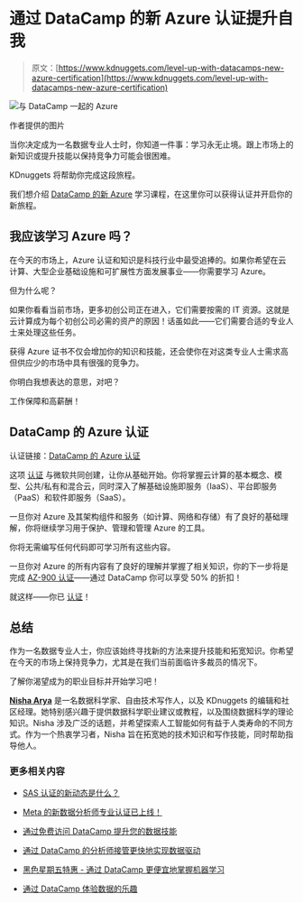 # 通过 DataCamp 的新 Azure 认证提升自我

> 原文：[https://www.kdnuggets.com/level-up-with-datacamps-new-azure-certification](https://www.kdnuggets.com/level-up-with-datacamps-new-azure-certification)

![与 DataCamp 一起的 Azure](../Images/3df61ab178b5a5856442f53988af8808.png)

作者提供的图片

当你决定成为一名数据专业人士时，你知道一件事：学习永无止境。跟上市场上的新知识或提升技能以保持竞争力可能会很困难。

KDnuggets 将帮助你完成这段旅程。

我们想介绍 [DataCamp 的新 Azure](http://datacamp.pxf.io/q4jAdq) 学习课程，在这里你可以获得认证并开启你的新旅程。

## 我应该学习 Azure 吗？

在今天的市场上，Azure 认证和知识是科技行业中最受追捧的。如果你希望在云计算、大型企业基础设施和可扩展性方面发展事业——你需要学习 Azure。

但为什么呢？

如果你看看当前市场，更多初创公司正在进入，它们需要按需的 IT 资源。这就是云计算成为每个初创公司必需的资产的原因！话虽如此——它们需要合适的专业人士来处理这些任务。

获得 Azure 证书不仅会增加你的知识和技能，还会使你在对这类专业人士需求高但供应少的市场中具有很强的竞争力。

你明白我想表达的意思，对吧？

工作保障和高薪酬！

## DataCamp 的 Azure 认证

认证链接：[DataCamp 的 Azure 认证](http://datacamp.pxf.io/q4jAdq)

这项 [认证](http://datacamp.pxf.io/q4jAdq) 与微软共同创建，让你从基础开始。你将掌握云计算的基本概念、模型、公共/私有和混合云，同时深入了解基础设施即服务（IaaS）、平台即服务（PaaS）和软件即服务（SaaS）。

一旦你对 Azure 及其架构组件和服务（如计算、网络和存储）有了良好的基础理解，你将继续学习用于保护、管理和管理 Azure 的工具。

你将无需编写任何代码即可学习所有这些内容。

一旦你对 Azure 的所有内容有了良好的理解并掌握了相关知识，你的下一步将是完成 [AZ-900 认证](http://datacamp.pxf.io/q4jAdq)——通过 DataCamp 你可以享受 50% 的折扣！

就这样——你已 [认证](http://datacamp.pxf.io/q4jAdq)！

## 总结

作为一名数据专业人士，你应该始终寻找新的方法来提升技能和拓宽知识。你希望在今天的市场上保持竞争力，尤其是在我们当前面临许多裁员的情况下。

了解你渴望成为的职业目标并开始学习吧！

[](https://www.linkedin.com/in/nisha-arya-ahmed/)****[Nisha Arya](https://www.linkedin.com/in/nisha-arya-ahmed/)**** 是一名数据科学家、自由技术写作人，以及 KDnuggets 的编辑和社区经理。她特别感兴趣于提供数据科学职业建议或教程，以及围绕数据科学的理论知识。Nisha 涉及广泛的话题，并希望探索人工智能如何有益于人类寿命的不同方式。作为一个热衷学习者，Nisha 旨在拓宽她的技术知识和写作技能，同时帮助指导他人。

### 更多相关内容

+   [SAS 认证的新动态是什么？](https://www.kdnuggets.com/2023/03/sas-whats-new-sas-certification.html)

+   [Meta 的新数据分析师专业认证已上线！](https://www.kdnuggets.com/metas-new-data-analyst-professional-certification-has-dropped)

+   [通过免费访问 DataCamp 提升您的数据技能](https://www.kdnuggets.com/2022/07/datacamp-hone-data-skills-free-access-datacamp.html)

+   [通过 DataCamp 的分析师接管更快地实现数据驱动](https://www.kdnuggets.com/2022/10/datacamp-data-driven-faster-analyst-takeover.html)

+   [黑色星期五特惠 - 通过 DataCamp 更便宜地掌握机器学习](https://www.kdnuggets.com/2022/11/datacamp-black-friday-deal-master-machine-learning-less-datacamp.html)

+   [通过 DataCamp 体验数据的乐趣](https://www.kdnuggets.com/2022/12/datacamp-experience-joy-data-datacamp.html)
